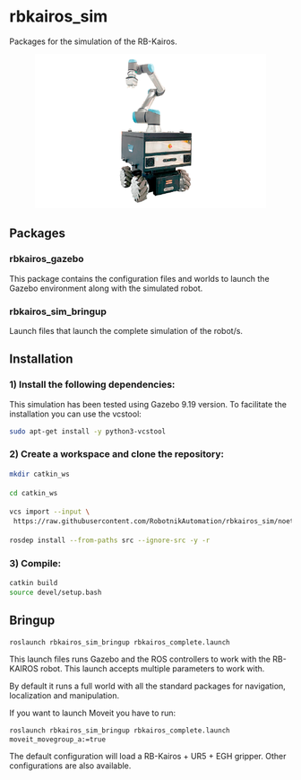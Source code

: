 # rbkairos_sim

Packages for the simulation of the RB-Kairos.

<p align="center">
  <img src="doc/rbkairos.png" height="275" />
</p>

## Packages

### rbkairos_gazebo

This package contains the configuration files and worlds to launch the Gazebo environment along with the simulated robot.

### rbkairos_sim_bringup

Launch files that launch the complete simulation of the robot/s.


## Installation

### 1) Install the following dependencies:

This simulation has been tested using Gazebo 9.19 version. To facilitate the installation you can use the vcstool:

```bash
sudo apt-get install -y python3-vcstool
```

### 2) Create a workspace and clone the repository:

```bash
mkdir catkin_ws

cd catkin_ws

vcs import --input \
 https://raw.githubusercontent.com/RobotnikAutomation/rbkairos_sim/noetic-devel/repos/rbkairos_sim.repos

rosdep install --from-paths src --ignore-src -y -r
```

### 3) Compile:

```bash
catkin build
source devel/setup.bash
```

## Bringup


```
roslaunch rbkairos_sim_bringup rbkairos_complete.launch
```

This launch files runs Gazebo and the ROS controllers to work with the RB-KAIROS robot. This launch accepts multiple parameters to work with.

By default it runs a full world with all the standard packages for navigation, localization and manipulation.

If you want to launch Moveit you have to run:


```
roslaunch rbkairos_sim_bringup rbkairos_complete.launch moveit_movegroup_a:=true
```


The default configuration will load a RB-Kairos + UR5 + EGH gripper. Other configurations are also available.
